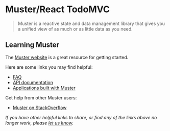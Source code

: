 # Muster/React TodoMVC

> Muster is a reactive state and data management library that gives you a unified view of as much or as little data as you need.

## Learning Muster

The [Muster website](http://dwstech.github.io/muster) is a great resource for getting started.

Here are some links you may find helpful:

* [FAQ](https://dwstech.github.io/muster/docs/resources/faq)
* [API documentation](https://dwstech.github.io/muster/api/latest/)
* [Applications built with Muster](https://github.com/dwstech/muster-examples)

Get help from other Muster users:

* [Muster on StackOverflow](http://stackoverflow.com/questions/tagged/muster)

_If you have other helpful links to share, or find any of the links above no longer work, please [let us know](https://github.com/dwstech/muster/issues)._
